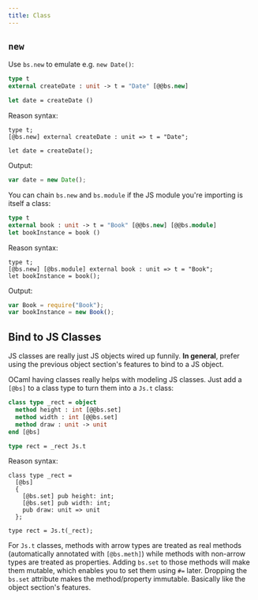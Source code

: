 ```yaml
---
title: Class
---
```


## `new`

Use `bs.new` to emulate e.g. `new Date()`:

```ocaml
type t
external createDate : unit -> t = "Date" [@@bs.new]

let date = createDate ()
```

Reason syntax:

```reason
type t;
[@bs.new] external createDate : unit => t = "Date";

let date = createDate();
```

Output:

```js
var date = new Date();
```

You can chain `bs.new` and `bs.module` if the JS module you're importing is itself a class:

```ocaml
type t
external book : unit -> t = "Book" [@@bs.new] [@@bs.module]
let bookInstance = book ()
```

Reason syntax:

```reason
type t;
[@bs.new] [@bs.module] external book : unit => t = "Book";
let bookInstance = book();
```

Output:

```js
var Book = require("Book");
var bookInstance = new Book();
```

## Bind to JS Classes

JS classes are really just JS objects wired up funnily. **In general**, prefer using the previous object section's features to bind to a JS object.

OCaml having classes really helps with modeling JS classes. Just add a `[@bs]` to a class type to turn them into a `Js.t` class:

```ocaml
class type _rect = object
  method height : int [@@bs.set]
  method width : int [@@bs.set]
  method draw : unit -> unit
end [@bs]

type rect = _rect Js.t
```

Reason syntax:

```reason
class type _rect =
  [@bs]
  {
    [@bs.set] pub height: int;
    [@bs.set] pub width: int;
    pub draw: unit => unit
  };

type rect = Js.t(_rect);
```

For `Js.t` classes, methods with arrow types are treated as real methods (automatically annotated with `[@bs.meth]`) while methods with non-arrow types are treated as properties. Adding `bs.set` to those methods will make them mutable, which enables you to set them using `#=` later. Dropping the `bs.set` attribute makes the method/property immutable. Basically like the object section's features.
